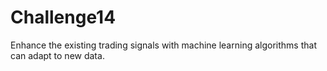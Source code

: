# Challenge14
Enhance the existing trading signals with machine learning algorithms that can adapt to new data.



